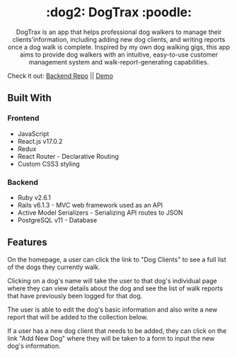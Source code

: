 <h1 align="center">:dog2:  DogTrax  :poodle:</h1>

<p align="center">DogTrax is an app that helps professional dog walkers to manage their clients'information, including adding new dog clients, and writing reports once a dog walk is complete. Inspired by my own dog walking gigs, this app aims to provide dog walkers with an intuitive, easy-to-use customer management system and walk-report-generating capabilities.</p>

Check it out:  [Backend Repo](https://github.com/ejgann/dogtrax-backend) ||  [Demo](https://www.youtube.com/watch?v=xfgP-6XFiCY)

## Built With

### Frontend  
* JavaScript
* React.js v17.0.2
* Redux
* React Router - Declarative Routing
* Custom CSS3 styling

### Backend  
* Ruby v2.6.1
* Rails v6.1.3 - MVC web framework used as an API
* Active Model Serializers - Serializing API routes to JSON
* PostgreSQL v11 - Database

## Features
On the homepage, a user can click the link to "Dog Clients" to see a full list of the dogs they currently walk.

Clicking on a dog's name will take the user to that dog's individual page where they can view details about the dog and see the list of walk reports that have previously been logged for that dog. 

The user is able to edit the dog's basic information and also write a new report that will be added to the collection below.

If a user has a new dog client that needs to be added, they can click on the link "Add New Dog" where they will be taken to a form to input the new dog's information.
